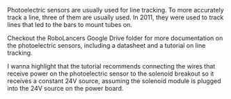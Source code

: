 Photoelectric sensors are usually used for line tracking. To more accurately track a line, three of them are usually used. In 2011, they were used to track lines that led to the bars to mount tubes on.

Checkout the RoboLancers Google Drive folder for more documentation on the photoelectric sensors, including a datasheet and a tutorial on line tracking.

I wanna highlight that the tutorial recommends connecting the wires that receive power on the photoelectric sensor to the solenoid breakout so it receives a constant 24V source, assuming the solenoid module is plugged into the 24V source on the power board.